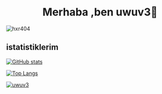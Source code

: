 <h1 align="center">Merhaba ,ben uwuv3👋</h1>

<p align="left"> <img src="https://komarev.com/ghpvc/?username=uwuv2&label=Profile%20views&color=0e75b6&style=flat" alt="hxr404" /> </p>


## istatistiklerim

[![GitHub stats](https://github-readme-stats.vercel.app/api?username=uwuv3&theme=dark&show_icons=true&count_private=true)](https://github.com/anuraghazra/github-readme-stats)

[![Top Langs](https://github-readme-stats.vercel.app/api/top-langs/?username=uwuv3&layout=compact)](https://github.com/anuraghazra/github-readme-stats)

<a href="https://github.com/ryo-ma/github-profile-trophy"><img src="https://github-profile-trophy.vercel.app/?username=uwuv3&margin-w=15" alt="uwuv3" /></a>
